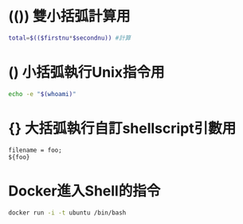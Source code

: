 # (()) 雙小括弧計算用
```bash
total=$(($firstnu*$secondnu)) #計算
```

# () 小括弧執行Unix指令用
```bash
echo -e "$(whoami)"
```
# {} 大括弧執行自訂shellscript引數用
```
filename = foo;
${foo}
```

# Docker進入Shell的指令
```bash
docker run -i -t ubuntu /bin/bash
```

